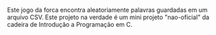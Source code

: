 Este jogo da forca encontra aleatoriamente palavras guardadas em um arquivo CSV. Este projeto na verdade é um mini projeto "nao-oficial" da cadeira de Introdução a Programação em C.
